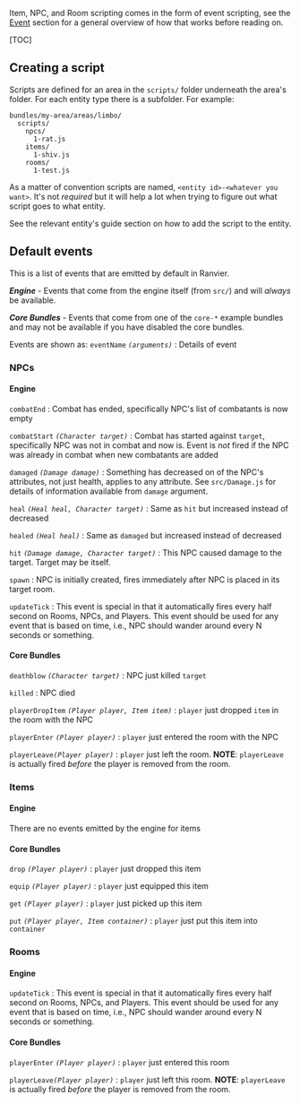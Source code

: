 Item, NPC, and Room scripting comes in the form of event scripting, see the [Event](../events/) section for a general overview
of how that works before reading on.

[TOC]

## Creating a script

Scripts are defined for an area in the `scripts/` folder underneath the area's folder. For each entity type there is a
subfolder. For example:

```
bundles/my-area/areas/limbo/
  scripts/
    npcs/
      1-rat.js
    items/
      1-shiv.js
    rooms/
      1-test.js
```

As a matter of convention scripts are named, `<entity id>-<whatever you want>`. It's not _required_ but it will help a
lot when trying to figure out what script goes to what entity.

See the relevant entity's guide section on how to add the script to the entity.

## Default events

This is a list of events that are emitted by default in Ranvier.

***Engine*** - Events that come from the engine itself (from `src/`) and will _always_ be available.

***Core Bundles*** - Events that come from one of the `core-*` example bundles and may not be available if you have
disabled the core bundles.

Events are shown as:
`eventName` _`(arguments)`_
:    Details of event


### NPCs

#### Engine

`combatEnd`
:    Combat has ended, specifically NPC's list of combatants is now empty

`combatStart` _`(Character target)`_
:    Combat has started against `target`, specifically NPC was not in combat and now is. Event is _not_ fired if the NPC
was already in combat when new combatants are added

`damaged` _`(Damage damage)`_
:    Something has decreased on of the NPC's attributes, not just health, applies to any attribute. See `src/Damage.js`
for details of information available from `damage` argument.

`heal` _`(Heal heal, Character target)`_
:    Same as `hit` but increased instead of decreased

`healed` _`(Heal heal)`_
:    Same as `damaged` but increased instead of decreased

`hit` _`(Damage damage, Character target)`_
:    This NPC caused damage to the target. Target may be itself.

`spawn`
:    NPC is initially created, fires immediately after NPC is placed in its target room.

`updateTick`
:    This event is special in that it automatically fires every half second on Rooms, NPCs, and Players. This event
should be used for any event that is based on time, i.e., NPC should wander around every N seconds or something.

#### Core Bundles

`deathblow` _`(Character target)`_
:    NPC just killed `target`

`killed`
:    NPC died

`playerDropItem` _`(Player player, Item item)`_
:    `player` just dropped `item` in the room with the NPC

`playerEnter` _`(Player player)`_
:    `player` just entered the room with the NPC

`playerLeave`_`(Player player)`_
:    `player` just left the room. **NOTE**: `playerLeave` is actually fired _before_ the player is removed from the room.

### Items

#### Engine

There are no events emitted by the engine for items

#### Core Bundles

`drop` _`(Player player)`_
:    `player` just dropped this item

`equip` _`(Player player)`_
:    `player` just equipped this item

`get` _`(Player player)`_
:    `player` just picked up this item

`put` _`(Player player, Item container)`_
:    `player` just put this item into `container`

### Rooms

#### Engine

`updateTick`
:    This event is special in that it automatically fires every half second on Rooms, NPCs, and Players. This event
should be used for any event that is based on time, i.e., NPC should wander around every N seconds or something.

#### Core Bundles

`playerEnter` _`(Player player)`_
:    `player` just entered this room

`playerLeave`_`(Player player)`_
:    `player` just left this room. **NOTE**: `playerLeave` is actually fired _before_ the player is removed from the room.
